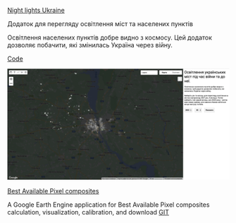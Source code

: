 [Night lights Ukraine](https://sergeyshchus.users.earthengine.app/view/night-lights-ukraine)

Додаток для перегляду освітлення міст та населених пунктів

Освітлення населених пунктів добре видно з космосу. Цей додаток дозволяє побачити, які змінилась Україна через війну.


[Code](https://code.earthengine.google.co.in/55887f390e189e308a3114ef46f4447f)

![rainfall](https://github.com/SergeyShchus/Satellite-Imagery-Analysis/blob/master/EarthEngine/apps/Kyiv_light.png?raw=true)



[Best Available Pixel composites](https://saveriofrancini.users.earthengine.app/view/bap-gee)

A Google Earth Engine application for Best Available Pixel composites calculation, visualization, calibration, and download
[GIT](https://github.com/saveriofrancini/bap)
